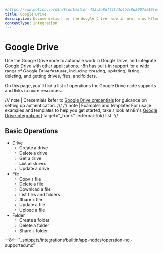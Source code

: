 ```yaml
---
#https://www.notion.so/n8n/Frontmatter-432c2b8dff1f43d4b1c8d20075510fe4
title: Google Drive
description: Documentation for the Google Drive node in n8n, a workflow automation platform. Includes details of operations and configuration, and links to examples and credentials information.
contentType: integration
---
```


# Google Drive

Use the Google Drive node to automate work in Google Drive, and integrate Google Drive with other applications. n8n has built-in support for a wide range of Google Drive features, including creating, updating, listing, deleting, and getting drives, files, and folders. 

On this page, you'll find a list of operations the Google Drive node supports and links to more resources.

/// note | Credentials
Refer to [Google Drive credentials](/integrations/builtin/credentials/google/) for guidance on setting up authentication. 
///
/// note | Examples and templates
For usage examples and templates to help you get started, take a look at n8n's [Google Drive integrations](https://n8n.io/integrations/google-drive/){:target="_blank" .external-link} list.
///

## Basic Operations

* Drive
    * Create a drive
    * Delete a drive
    * Get a drive
    * List all drives
    * Update a drive
* File
    * Copy a file
    * Delete a file
    * Download a file
    * List files and folders
    * Share a file
    * Update a file
    * Upload a file
* Folder
    * Create a folder
    * Delete a folder
    * Share a folder


--8<-- "_snippets/integrations/builtin/app-nodes/operation-not-supported.md"



